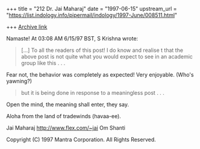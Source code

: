 +++
title = "212 Dr. Jai Maharaj"
date = "1997-06-15"
upstream_url = "https://list.indology.info/pipermail/indology/1997-June/008511.html"

+++
[Archive link](https://list.indology.info/pipermail/indology/1997-June/008511.html)

Namaste! At 03:08 AM 6/15/97 BST, 
S Krishna <mahadevasiva at hotmail.com> wrote:
> [...]
> To all the readers of this post! I do know and realise t
> that the above post is not quite what you would expect 
> to see in an academic group like this . . .

Fear not, the behavior was completely as expected!
Very enjoyable. (Who's yawning?)

> but it is being done in response to a meaningless
> post . . .

Open the mind, the meaning shall enter, they say.

Aloha from the land of tradewinds (havaa-ee).

Jai Maharaj
http://www.flex.com/~jai
Om Shanti

Copyright (C) 1997 Mantra Corporation. All Rights Reserved.







